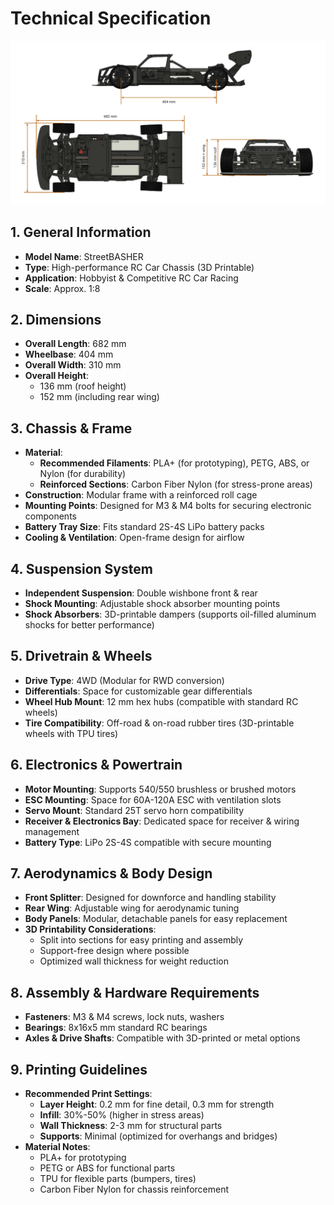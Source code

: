 # **Technical Specification**

![Alt text](./images/01_technical_specification.png)

## **1. General Information**
- **Model Name**: StreetBASHER  
- **Type**: High-performance RC Car Chassis (3D Printable)  
- **Application**: Hobbyist & Competitive RC Car Racing  
- **Scale**: Approx. 1:8  

## **2. Dimensions**
- **Overall Length**: 682 mm  
- **Wheelbase**: 404 mm  
- **Overall Width**: 310 mm  
- **Overall Height**:  
  - 136 mm (roof height)  
  - 152 mm (including rear wing)  

## **3. Chassis & Frame**
- **Material**:  
  - **Recommended Filaments**: PLA+ (for prototyping), PETG, ABS, or Nylon (for durability)  
  - **Reinforced Sections**: Carbon Fiber Nylon (for stress-prone areas)  
- **Construction**: Modular frame with a reinforced roll cage  
- **Mounting Points**: Designed for M3 & M4 bolts for securing electronic components  
- **Battery Tray Size**: Fits standard 2S-4S LiPo battery packs  
- **Cooling & Ventilation**: Open-frame design for airflow  

## **4. Suspension System**
- **Independent Suspension**: Double wishbone front & rear  
- **Shock Mounting**: Adjustable shock absorber mounting points  
- **Shock Absorbers**: 3D-printable dampers (supports oil-filled aluminum shocks for better performance)  

## **5. Drivetrain & Wheels**
- **Drive Type**: 4WD (Modular for RWD conversion)  
- **Differentials**: Space for customizable gear differentials  
- **Wheel Hub Mount**: 12 mm hex hubs (compatible with standard RC wheels)  
- **Tire Compatibility**: Off-road & on-road rubber tires (3D-printable wheels with TPU tires)  

## **6. Electronics & Powertrain**
- **Motor Mounting**: Supports 540/550 brushless or brushed motors  
- **ESC Mounting**: Space for 60A-120A ESC with ventilation slots  
- **Servo Mount**: Standard 25T servo horn compatibility  
- **Receiver & Electronics Bay**: Dedicated space for receiver & wiring management  
- **Battery Type**: LiPo 2S-4S compatible with secure mounting  

## **7. Aerodynamics & Body Design**
- **Front Splitter**: Designed for downforce and handling stability  
- **Rear Wing**: Adjustable wing for aerodynamic tuning  
- **Body Panels**: Modular, detachable panels for easy replacement  
- **3D Printability Considerations**:  
  - Split into sections for easy printing and assembly  
  - Support-free design where possible  
  - Optimized wall thickness for weight reduction  

## **8. Assembly & Hardware Requirements**
- **Fasteners**: M3 & M4 screws, lock nuts, washers  
- **Bearings**: 8x16x5 mm standard RC bearings  
- **Axles & Drive Shafts**: Compatible with 3D-printed or metal options  

## **9. Printing Guidelines**
- **Recommended Print Settings**:  
  - **Layer Height**: 0.2 mm for fine detail, 0.3 mm for strength  
  - **Infill**: 30%-50% (higher in stress areas)  
  - **Wall Thickness**: 2-3 mm for structural parts  
  - **Supports**: Minimal (optimized for overhangs and bridges)  
- **Material Notes**:  
  - PLA+ for prototyping  
  - PETG or ABS for functional parts  
  - TPU for flexible parts (bumpers, tires)  
  - Carbon Fiber Nylon for chassis reinforcement  